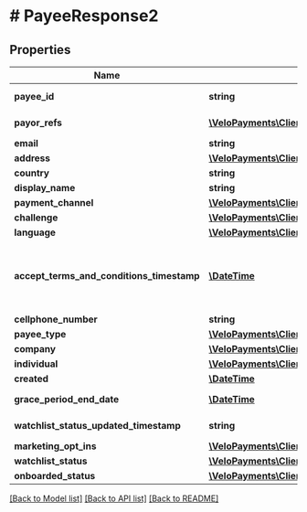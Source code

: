 # # PayeeResponse2

## Properties

Name | Type | Description | Notes
------------ | ------------- | ------------- | -------------
**payee_id** | **string** |  | [optional] [readonly] 
**payor_refs** | [**\VeloPayments\Client\Model\PayeePayorRefV3[]**](PayeePayorRefV3.md) |  | [optional] [readonly] 
**email** | **string** |  | [optional] 
**address** | [**\VeloPayments\Client\Model\PayeeAddress**](PayeeAddress.md) |  | [optional] 
**country** | **string** |  | [optional] 
**display_name** | **string** |  | [optional] 
**payment_channel** | [**\VeloPayments\Client\Model\PayeePaymentChannel**](PayeePaymentChannel.md) |  | [optional] 
**challenge** | [**\VeloPayments\Client\Model\Challenge**](Challenge.md) |  | [optional] 
**language** | [**\VeloPayments\Client\Model\Language**](Language.md) |  | [optional] 
**accept_terms_and_conditions_timestamp** | [**\DateTime**](\DateTime.md) | The timestamp when the payee last accepted T&amp;Cs | [optional] [readonly] 
**cellphone_number** | **string** |  | [optional] 
**payee_type** | [**\VeloPayments\Client\Model\PayeeType**](PayeeType.md) |  | [optional] 
**company** | [**\VeloPayments\Client\Model\CompanyResponse**](CompanyResponse.md) |  | [optional] 
**individual** | [**\VeloPayments\Client\Model\IndividualResponse**](IndividualResponse.md) |  | [optional] 
**created** | [**\DateTime**](\DateTime.md) |  | [optional] 
**grace_period_end_date** | [**\DateTime**](\DateTime.md) |  | [optional] [readonly] 
**watchlist_status_updated_timestamp** | **string** |  | [optional] [readonly] 
**marketing_opt_ins** | [**\VeloPayments\Client\Model\MarketingOptIn[]**](MarketingOptIn.md) |  | [optional] 
**watchlist_status** | [**\VeloPayments\Client\Model\WatchlistStatus**](WatchlistStatus.md) |  | [optional] 
**onboarded_status** | [**\VeloPayments\Client\Model\OnboardedStatus**](OnboardedStatus.md) |  | [optional] 

[[Back to Model list]](../../README.md#documentation-for-models) [[Back to API list]](../../README.md#documentation-for-api-endpoints) [[Back to README]](../../README.md)


